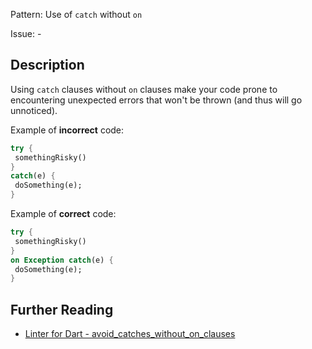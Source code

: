 Pattern: Use of `catch` without `on`

Issue: -

## Description

Using `catch` clauses without `on` clauses make your code prone to encountering
unexpected errors that won't be thrown (and thus will go unnoticed).

Example of **incorrect** code:
```dart
try {
 somethingRisky()
}
catch(e) {
 doSomething(e);
}
```

Example of **correct** code:
```dart
try {
 somethingRisky()
}
on Exception catch(e) {
 doSomething(e);
}
```

## Further Reading

* [Linter for Dart - avoid_catches_without_on_clauses](https://dart.dev/tools/linter-rules/avoid_catches_without_on_clauses)